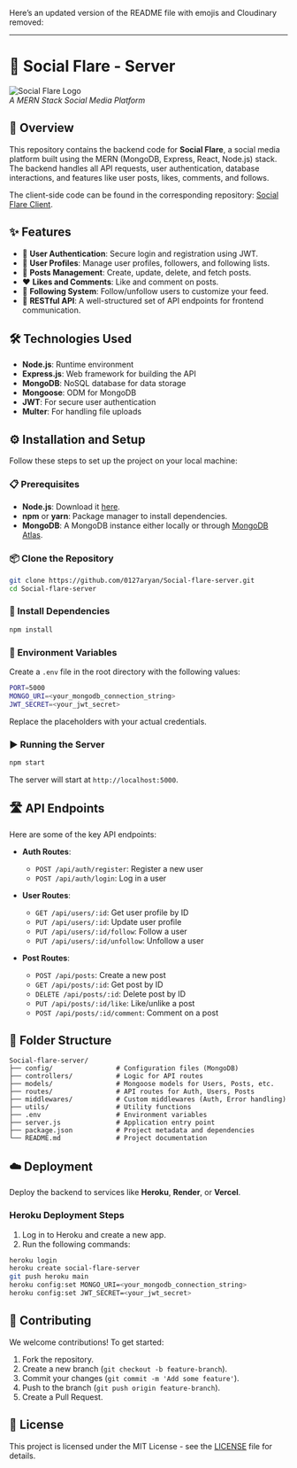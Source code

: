 Here’s an updated version of the README file with emojis and Cloudinary removed:

---

# 🌟 Social Flare - Server

![Social Flare Logo](https://via.placeholder.com/150)  
*A MERN Stack Social Media Platform*

## 🚀 Overview

This repository contains the backend code for **Social Flare**, a social media platform built using the MERN (MongoDB, Express, React, Node.js) stack. The backend handles all API requests, user authentication, database interactions, and features like user posts, likes, comments, and follows.

The client-side code can be found in the corresponding repository: [Social Flare Client](https://github.com/0127aryan/Social-Flare-Client).

## ✨ Features

- 🔑 **User Authentication**: Secure login and registration using JWT.
- 👤 **User Profiles**: Manage user profiles, followers, and following lists.
- 📝 **Posts Management**: Create, update, delete, and fetch posts.
- ❤️ **Likes and Comments**: Like and comment on posts.
- 👥 **Following System**: Follow/unfollow users to customize your feed.
- 📡 **RESTful API**: A well-structured set of API endpoints for frontend communication.

## 🛠️ Technologies Used

- **Node.js**: Runtime environment
- **Express.js**: Web framework for building the API
- **MongoDB**: NoSQL database for data storage
- **Mongoose**: ODM for MongoDB
- **JWT**: For secure user authentication
- **Multer**: For handling file uploads

## ⚙️ Installation and Setup

Follow these steps to set up the project on your local machine:

### 📋 Prerequisites

- **Node.js**: Download it [here](https://nodejs.org/).
- **npm** or **yarn**: Package manager to install dependencies.
- **MongoDB**: A MongoDB instance either locally or through [MongoDB Atlas](https://www.mongodb.com/cloud/atlas).

### 📦 Clone the Repository

```bash
git clone https://github.com/0127aryan/Social-flare-server.git
cd Social-flare-server
```

### 📂 Install Dependencies

```bash
npm install
```

### 🔑 Environment Variables

Create a `.env` file in the root directory with the following values:

```bash
PORT=5000
MONGO_URI=<your_mongodb_connection_string>
JWT_SECRET=<your_jwt_secret>
```

Replace the placeholders with your actual credentials.

### ▶️ Running the Server

```bash
npm start
```

The server will start at `http://localhost:5000`.

## 🛣️ API Endpoints

Here are some of the key API endpoints:

- **Auth Routes**:
  - `POST /api/auth/register`: Register a new user
  - `POST /api/auth/login`: Log in a user

- **User Routes**:
  - `GET /api/users/:id`: Get user profile by ID
  - `PUT /api/users/:id`: Update user profile
  - `PUT /api/users/:id/follow`: Follow a user
  - `PUT /api/users/:id/unfollow`: Unfollow a user

- **Post Routes**:
  - `POST /api/posts`: Create a new post
  - `GET /api/posts/:id`: Get post by ID
  - `DELETE /api/posts/:id`: Delete post by ID
  - `PUT /api/posts/:id/like`: Like/unlike a post
  - `POST /api/posts/:id/comment`: Comment on a post

## 📁 Folder Structure

```
Social-flare-server/
├── config/                # Configuration files (MongoDB)
├── controllers/           # Logic for API routes
├── models/                # Mongoose models for Users, Posts, etc.
├── routes/                # API routes for Auth, Users, Posts
├── middlewares/           # Custom middlewares (Auth, Error handling)
├── utils/                 # Utility functions
├── .env                   # Environment variables
├── server.js              # Application entry point
├── package.json           # Project metadata and dependencies
└── README.md              # Project documentation
```

## ☁️ Deployment

Deploy the backend to services like **Heroku**, **Render**, or **Vercel**.

### Heroku Deployment Steps

1. Log in to Heroku and create a new app.
2. Run the following commands:

```bash
heroku login
heroku create social-flare-server
git push heroku main
heroku config:set MONGO_URI=<your_mongodb_connection_string>
heroku config:set JWT_SECRET=<your_jwt_secret>
```

## 🤝 Contributing

We welcome contributions! To get started:

1. Fork the repository.
2. Create a new branch (`git checkout -b feature-branch`).
3. Commit your changes (`git commit -m 'Add some feature'`).
4. Push to the branch (`git push origin feature-branch`).
5. Create a Pull Request.

## 📜 License

This project is licensed under the MIT License - see the [LICENSE](LICENSE) file for details.

